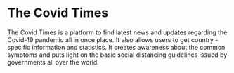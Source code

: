 # The Covid Times
The Covid Times is a platform to find latest news and updates regarding the Covid-19 pandemic all in once place. It also allows users to get country - specific information and statistics. It creates awareness about the common symptoms and puts light on the basic social distancing guidelines issued by governments all over the world.
